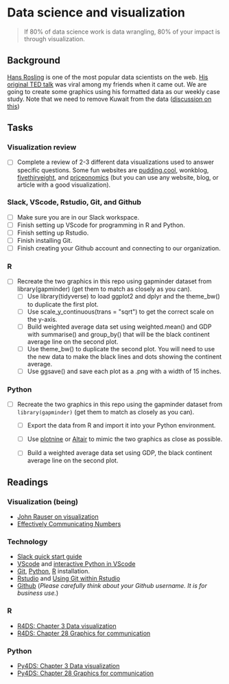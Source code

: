# Data science and visualization

> If 80% of data science work is data wrangling, 80% of your impact is through visualization. 

## Background

[Hans Rosling](http://www.gapminder.org/news/sad-to-announce-hans-rosling-passed-away-this-morning/) is one of the most popular data scientists on the web. [His original TED talk](https://www.ted.com/talks/hans_rosling_shows_the_best_stats_you_ve_ever_seen) was viral among my friends when it came out. We are going to create some graphics using his formatted data as our weekly case study. Note that we need to remove Kuwait from the data ([discussion on this](https://github.com/jennybc/gapminder/issues/9))

## Tasks

### Visualization review

- [ ] Complete a review of 2-3 different data visualizations used to answer specific questions. Some fun websites are [pudding.cool](https://pudding.cool/), wonkblog, [fivethiryeight](https://fivethirtyeight.com/), and [priceonomics](https://priceonomics.com/) (but you can use any website, blog, or article with a good visualization).

### Slack, VScode, Rstudio, Git, and Github

- [ ] Make sure you are in our Slack workspace.
- [ ] Finish setting up VScode for programming in R and Python.
- [ ] Finish setting up Rstudio.
- [ ] Finish installing Git.
- [ ] Finish creating your Github account and connecting to our organization.

### R

- [ ] Recreate the two graphics in this repo using gapminder dataset from library(gapminder) (get them to match as closely as you can).
    - [ ] Use library(tidyverse) to load ggplot2 and dplyr and the theme_bw() to duplicate the first plot.
    - [ ] Use scale_y_continuous(trans = "sqrt") to get the correct scale on the y-axis.
    - [ ] Build weighted average data set using weighted.mean() and GDP with summarise() and group_by() that will be the black continent average line on the second plot.
    - [ ] Use theme_bw() to duplicate the second plot. You will need to use the new data to make the black lines and dots showing the continent average.
    - [ ] Use ggsave() and save each plot as a .png with a width of 15 inches.

### Python

- [ ] Recreate the two graphics in this repo using the gapminder dataset from `library(gapminder)` (get them to match as closely as you can).
    - [ ] Export the data from R and import it into your Python environment. 
    - [ ] Use [plotnine](https://plotnine.readthedocs.io/en/stable/) or [Altair](https://altair-viz.github.io/index.html) to mimic the two graphics as close as possible.
    - [ ] Build a weighted average data set using GDP, the black continent average line on the second plot.


## Readings

### Visualization (being)

- [John Rauser on visualization](https://youtu.be/fSgEeI2Xpdc)
- [Effectively Communicating Numbers](http://perceptualedge.com/articles/Whitepapers/Communicating_Numbers.pdf)

### Technology

- [Slack quick start guide](https://slack.com/help/articles/360059928654-How-to-use-Slack--your-quick-start-guide)
- [VScode](https://code.visualstudio.com/) and [interactive Python in VScode](https://code.visualstudio.com/docs/python/jupyter-support-py)
- [Git](https://git-scm.com/), [Python](https://www.python.org/downloads/), [R](https://cloud.r-project.org/) installation.
- [Rstudio](https://www.rstudio.com/products/rstudio/download/#download) and [Using Git within Rstudio](https://cfss.uchicago.edu/setup/git-with-rstudio/)
- [Github](https://github.com/join) (_Please carefully think about your Github username. It is for business use._)

### R

- [R4DS: Chapter 3 Data visualization](https://r4ds.had.co.nz/data-visualisation.html)
- [R4DS: Chapter 28 Graphics for communication](https://r4ds.had.co.nz/graphics-for-communication.html)

### Python

- [Py4DS: Chapter 3 Data visualization](https://byuidatascience.github.io/python4ds/data-visualisation.html)
- [Py4DS: Chapter 28 Graphics for communication](https://byuidatascience.github.io/python4ds/graphics-for-communication.html)
